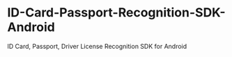 # ID-Card-Passport-Recognition-SDK-Android
ID Card, Passport, Driver License Recognition SDK for Android
